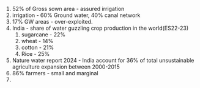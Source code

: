 1. 52% of Gross sown area - assured irrigation
2. irrigation - 60% Ground water, 40% canal network
3. 17% GW areas - over-exploited.
4. India -  share of water guzzling crop production in the world(ES22-23)
	1. sugarcane - 22%
	2. wheat - 14%
	3. cotton - 21%
	4. Rice - 25%
5. Nature water report 2024 - India account for 36% of total unsustainable agriculture expansion between 2000-2015
6. 86% farmers - small and marginal
7. 